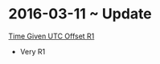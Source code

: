 ﻿2016-03-11 ~ Update
===


[Time Given UTC Offset R1]( http://jaanga.github.io/cookbook-html/snippets/time-zone/time-given-utc-offset/time-given-utc-offset-r1.html )

* Very R1


